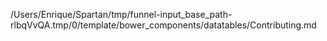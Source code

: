 /Users/Enrique/Spartan/tmp/funnel-input_base_path-rlbqVvQA.tmp/0/template/bower_components/datatables/Contributing.md